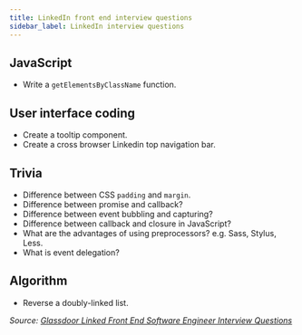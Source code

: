 ```yaml
---
title: LinkedIn front end interview questions
sidebar_label: LinkedIn interview questions
---
```


## JavaScript

- Write a `getElementsByClassName` function.

## User interface coding

- Create a tooltip component.
- Create a cross browser Linkedin top navigation bar.

## Trivia

- Difference between CSS `padding` and `margin`.
- Difference between promise and callback?
- Difference between event bubbling and capturing?
- Difference between callback and closure in JavaScript?
- What are the advantages of using preprocessors? e.g. Sass, Stylus, Less.
- What is event delegation?

## Algorithm

- Reverse a doubly-linked list.

_Source: [Glassdoor Linked Front End Software Engineer Interview Questions](https://www.glassdoor.sg/Interview/LinkedIn-Front-End-Software-Engineer-Interview-Questions-EI_IE34865.0,8_KO9,36.htm)_
